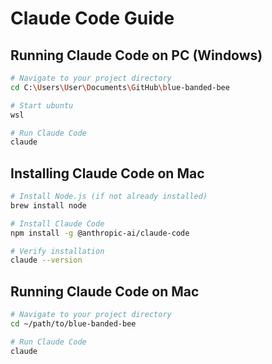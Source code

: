 # Claude Code Guide

## Running Claude Code on PC (Windows)

```bash
# Navigate to your project directory
cd C:\Users\User\Documents\GitHub\blue-banded-bee

# Start ubuntu
wsl

# Run Claude Code
claude
```

## Installing Claude Code on Mac

```bash
# Install Node.js (if not already installed)
brew install node

# Install Claude Code
npm install -g @anthropic-ai/claude-code

# Verify installation
claude --version
```

## Running Claude Code on Mac

```bash
# Navigate to your project directory
cd ~/path/to/blue-banded-bee

# Run Claude Code
claude
```
